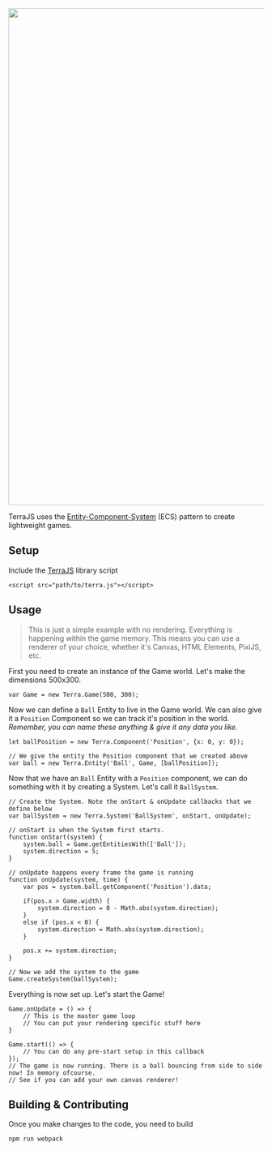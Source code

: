 <img src="http://projects.ritter.co.za/storage/TerraJS_banner.jpg" width="980">

TerraJS uses the [Entity-Component-System](https://en.wikipedia.org/wiki/Entity%E2%80%93component%E2%80%93system) (ECS) pattern to create lightweight games.

<!--**Entity** - This is essentially an 'object' or thing within your game's world. (Enemy, Bullets, etc)-->
<!--**Component** - Components are attached to Entities and provide a lego-like approach to assigning behavior to an  Entity. (Health, Position, etc)-->
<!--**System** - This is where you logic will live. A System will control all Entities that pertain to itself. (BulletSystem, EnemySystem, etc)-->

## Setup
Include the [TerraJS](https://raw.githubusercontent.com/RodRitter/TerraJS/master/dist/terra.js) library script
```
<script src="path/to/terra.js"></script>
```

## Usage
> This is just a simple example with no rendering. Everything is happening within the game memory. This means you can use a renderer of your choice, whether it's Canvas, HTML Elements, PixiJS, etc.

First you need to create an instance of the Game world. Let's make the dimensions 500x300.
```
var Game = new Terra.Game(500, 300);
```

Now we can define a `Ball` Entity to live in the Game world. We can also give it a `Position` Component so we can track it's position in the world. *Remember, you can name these anything & give it any data you like.*
```
let ballPosition = new Terra.Component('Position', {x: 0, y: 0});

// We give the entity the Position component that we created above
var ball = new Terra.Entity('Ball', Game, [ballPosition]); 
```

Now that we have an `Ball` Entity with a `Position` component, we can do something with it by creating a System. Let's call it `BallSystem`.

```
// Create the System. Note the onStart & onUpdate callbacks that we define below
var ballSystem = new Terra.System('BallSystem', onStart, onUpdate);
```
```
// onStart is when the System first starts.
function onStart(system) {
    system.ball = Game.getEntitiesWith(['Ball']);
    system.direction = 5;
}

// onUpdate happens every frame the game is running
function onUpdate(system, time) {
    var pos = system.ball.getComponent('Position').data;
    
    if(pos.x > Game.width) {
        system.direction = 0 - Math.abs(system.direction);
    } 
    else if (pos.x < 0) {
        system.direction = Math.abs(system.direction);
    }
    
    pos.x += system.direction;
}
```
```
// Now we add the system to the game
Game.createSystem(ballSystem);
```
Everything is now set up. Let's start the Game!
```
Game.onUpdate = () => {
    // This is the master game loop
    // You can put your rendering specific stuff here
}

Game.start(() => {
    // You can do any pre-start setup in this callback
});
// The game is now running. There is a ball bouncing from side to side now! In memory ofcourse. 
// See if you can add your own canvas renderer!
```

## Building & Contributing
Once you make changes to the code, you need to build
```
npm run webpack
```
